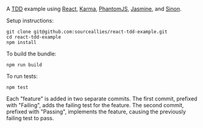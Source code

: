 A [TDD](https://twitter.com/hashtag/tdd) example using [React](http://facebook.github.io/react/), [Karma](http://karma-runner.github.io/0.13/index.html), [PhantomJS](http://phantomjs.org/), [Jasmine](http://jasmine.github.io/), and [Sinon](http://sinonjs.org/).

Setup instructions:

    git clone git@github.com:sourceallies/react-tdd-example.git
    cd react-tdd-example
    npm install
    
To build the bundle:

    npm run build
    
To run tests:

    npm test
    
Each "feature" is added in two separate commits.  The first commit, prefixed with "Failing", adds the failing test for the feature.  The second commit, prefixed with "Passing", implements the feature, causing the previously failing test to pass.
